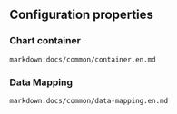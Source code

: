 ## Configuration properties

### Chart container

`markdown:docs/common/container.en.md`

### Data Mapping

`markdown:docs/common/data-mapping.en.md`
